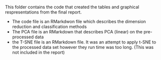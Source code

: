 This folder contains the code that created the tables and graphical respresentations from the final report.
  - The code file is an RMarkdwon file which describes the dimension reduction and classification methods
  - The PCA file is an RMarkdown that describes PCA (linear) on the pre-processed data
  - the T-SNE file is an RMarkdown file. It was an attempt to apply t-SNE to the processed data set however they run time was too long. (This was not included in the report)
